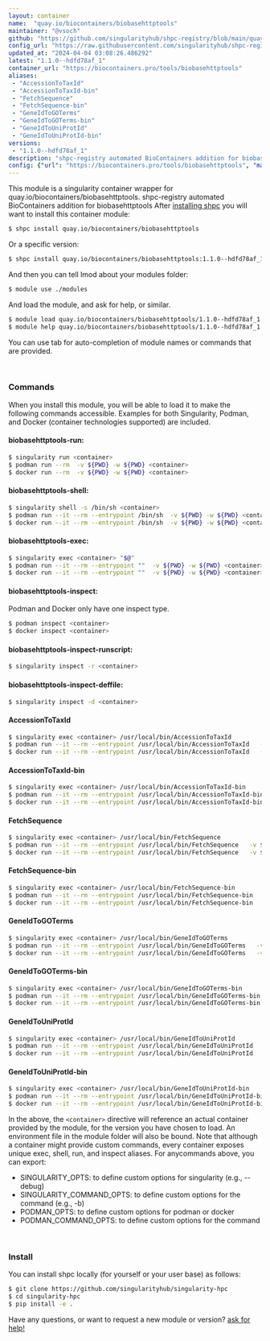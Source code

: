 ```yaml
---
layout: container
name:  "quay.io/biocontainers/biobasehttptools"
maintainer: "@vsoch"
github: "https://github.com/singularityhub/shpc-registry/blob/main/quay.io/biocontainers/biobasehttptools/container.yaml"
config_url: "https://raw.githubusercontent.com/singularityhub/shpc-registry/main/quay.io/biocontainers/biobasehttptools/container.yaml"
updated_at: "2024-04-04 03:08:26.486292"
latest: "1.1.0--hdfd78af_1"
container_url: "https://biocontainers.pro/tools/biobasehttptools"
aliases:
 - "AccessionToTaxId"
 - "AccessionToTaxId-bin"
 - "FetchSequence"
 - "FetchSequence-bin"
 - "GeneIdToGOTerms"
 - "GeneIdToGOTerms-bin"
 - "GeneIdToUniProtId"
 - "GeneIdToUniProtId-bin"
versions:
 - "1.1.0--hdfd78af_1"
description: "shpc-registry automated BioContainers addition for biobasehttptools"
config: {"url": "https://biocontainers.pro/tools/biobasehttptools", "maintainer": "@vsoch", "description": "shpc-registry automated BioContainers addition for biobasehttptools", "latest": {"1.1.0--hdfd78af_1": "sha256:b0004e4ac380706db293dfe396fe9faedf5e5cb3816b79ba5380655372715c07"}, "tags": {"1.1.0--hdfd78af_1": "sha256:b0004e4ac380706db293dfe396fe9faedf5e5cb3816b79ba5380655372715c07"}, "docker": "quay.io/biocontainers/biobasehttptools", "aliases": {"AccessionToTaxId": "/usr/local/bin/AccessionToTaxId", "AccessionToTaxId-bin": "/usr/local/bin/AccessionToTaxId-bin", "FetchSequence": "/usr/local/bin/FetchSequence", "FetchSequence-bin": "/usr/local/bin/FetchSequence-bin", "GeneIdToGOTerms": "/usr/local/bin/GeneIdToGOTerms", "GeneIdToGOTerms-bin": "/usr/local/bin/GeneIdToGOTerms-bin", "GeneIdToUniProtId": "/usr/local/bin/GeneIdToUniProtId", "GeneIdToUniProtId-bin": "/usr/local/bin/GeneIdToUniProtId-bin"}}
---
```


This module is a singularity container wrapper for quay.io/biocontainers/biobasehttptools.
shpc-registry automated BioContainers addition for biobasehttptools
After [installing shpc](#install) you will want to install this container module:


```bash
$ shpc install quay.io/biocontainers/biobasehttptools
```

Or a specific version:

```bash
$ shpc install quay.io/biocontainers/biobasehttptools:1.1.0--hdfd78af_1
```

And then you can tell lmod about your modules folder:

```bash
$ module use ./modules
```

And load the module, and ask for help, or similar.

```bash
$ module load quay.io/biocontainers/biobasehttptools/1.1.0--hdfd78af_1
$ module help quay.io/biocontainers/biobasehttptools/1.1.0--hdfd78af_1
```

You can use tab for auto-completion of module names or commands that are provided.

<br>

### Commands

When you install this module, you will be able to load it to make the following commands accessible.
Examples for both Singularity, Podman, and Docker (container technologies supported) are included.

#### biobasehttptools-run:

```bash
$ singularity run <container>
$ podman run --rm  -v ${PWD} -w ${PWD} <container>
$ docker run --rm  -v ${PWD} -w ${PWD} <container>
```

#### biobasehttptools-shell:

```bash
$ singularity shell -s /bin/sh <container>
$ podman run --it --rm --entrypoint /bin/sh  -v ${PWD} -w ${PWD} <container>
$ docker run --it --rm --entrypoint /bin/sh  -v ${PWD} -w ${PWD} <container>
```

#### biobasehttptools-exec:

```bash
$ singularity exec <container> "$@"
$ podman run --it --rm --entrypoint ""  -v ${PWD} -w ${PWD} <container> "$@"
$ docker run --it --rm --entrypoint ""  -v ${PWD} -w ${PWD} <container> "$@"
```

#### biobasehttptools-inspect:

Podman and Docker only have one inspect type.

```bash
$ podman inspect <container>
$ docker inspect <container>
```

#### biobasehttptools-inspect-runscript:

```bash
$ singularity inspect -r <container>
```

#### biobasehttptools-inspect-deffile:

```bash
$ singularity inspect -d <container>
```


#### AccessionToTaxId

```bash
$ singularity exec <container> /usr/local/bin/AccessionToTaxId
$ podman run --it --rm --entrypoint /usr/local/bin/AccessionToTaxId   -v ${PWD} -w ${PWD} <container> -c " $@"
$ docker run --it --rm --entrypoint /usr/local/bin/AccessionToTaxId   -v ${PWD} -w ${PWD} <container> -c " $@"
```


#### AccessionToTaxId-bin

```bash
$ singularity exec <container> /usr/local/bin/AccessionToTaxId-bin
$ podman run --it --rm --entrypoint /usr/local/bin/AccessionToTaxId-bin   -v ${PWD} -w ${PWD} <container> -c " $@"
$ docker run --it --rm --entrypoint /usr/local/bin/AccessionToTaxId-bin   -v ${PWD} -w ${PWD} <container> -c " $@"
```


#### FetchSequence

```bash
$ singularity exec <container> /usr/local/bin/FetchSequence
$ podman run --it --rm --entrypoint /usr/local/bin/FetchSequence   -v ${PWD} -w ${PWD} <container> -c " $@"
$ docker run --it --rm --entrypoint /usr/local/bin/FetchSequence   -v ${PWD} -w ${PWD} <container> -c " $@"
```


#### FetchSequence-bin

```bash
$ singularity exec <container> /usr/local/bin/FetchSequence-bin
$ podman run --it --rm --entrypoint /usr/local/bin/FetchSequence-bin   -v ${PWD} -w ${PWD} <container> -c " $@"
$ docker run --it --rm --entrypoint /usr/local/bin/FetchSequence-bin   -v ${PWD} -w ${PWD} <container> -c " $@"
```


#### GeneIdToGOTerms

```bash
$ singularity exec <container> /usr/local/bin/GeneIdToGOTerms
$ podman run --it --rm --entrypoint /usr/local/bin/GeneIdToGOTerms   -v ${PWD} -w ${PWD} <container> -c " $@"
$ docker run --it --rm --entrypoint /usr/local/bin/GeneIdToGOTerms   -v ${PWD} -w ${PWD} <container> -c " $@"
```


#### GeneIdToGOTerms-bin

```bash
$ singularity exec <container> /usr/local/bin/GeneIdToGOTerms-bin
$ podman run --it --rm --entrypoint /usr/local/bin/GeneIdToGOTerms-bin   -v ${PWD} -w ${PWD} <container> -c " $@"
$ docker run --it --rm --entrypoint /usr/local/bin/GeneIdToGOTerms-bin   -v ${PWD} -w ${PWD} <container> -c " $@"
```


#### GeneIdToUniProtId

```bash
$ singularity exec <container> /usr/local/bin/GeneIdToUniProtId
$ podman run --it --rm --entrypoint /usr/local/bin/GeneIdToUniProtId   -v ${PWD} -w ${PWD} <container> -c " $@"
$ docker run --it --rm --entrypoint /usr/local/bin/GeneIdToUniProtId   -v ${PWD} -w ${PWD} <container> -c " $@"
```


#### GeneIdToUniProtId-bin

```bash
$ singularity exec <container> /usr/local/bin/GeneIdToUniProtId-bin
$ podman run --it --rm --entrypoint /usr/local/bin/GeneIdToUniProtId-bin   -v ${PWD} -w ${PWD} <container> -c " $@"
$ docker run --it --rm --entrypoint /usr/local/bin/GeneIdToUniProtId-bin   -v ${PWD} -w ${PWD} <container> -c " $@"
```



In the above, the `<container>` directive will reference an actual container provided
by the module, for the version you have chosen to load. An environment file in the
module folder will also be bound. Note that although a container
might provide custom commands, every container exposes unique exec, shell, run, and
inspect aliases. For anycommands above, you can export:

 - SINGULARITY_OPTS: to define custom options for singularity (e.g., --debug)
 - SINGULARITY_COMMAND_OPTS: to define custom options for the command (e.g., -b)
 - PODMAN_OPTS: to define custom options for podman or docker
 - PODMAN_COMMAND_OPTS: to define custom options for the command

<br>

### Install

You can install shpc locally (for yourself or your user base) as follows:

```bash
$ git clone https://github.com/singularityhub/singularity-hpc
$ cd singularity-hpc
$ pip install -e .
```

Have any questions, or want to request a new module or version? [ask for help!](https://github.com/singularityhub/singularity-hpc/issues)
